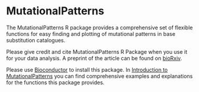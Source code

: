 # MutationalPatterns

The MutationalPatterns R package provides a comprehensive set of flexible
functions for easy finding and plotting of mutational patterns in base
substitution catalogues.

Please give credit and cite MutationalPatterns R Package when you use it for
your data analysis.  A preprint of the article can be found on 
[bioRxiv](http://dx.doi.org/10.1101/071761).

Please use [Bioconductor](http://bioconductor.org/packages/MutationalPatterns/)
to install this package.  In [Introduction to MutationalPatterns](http://bioconductor.org/packages/release/bioc/vignettes/MutationalPatterns/inst/doc/MutationalPatterns.pdf) you can find
comprehensive examples and explanations for the functions this package
provides.
